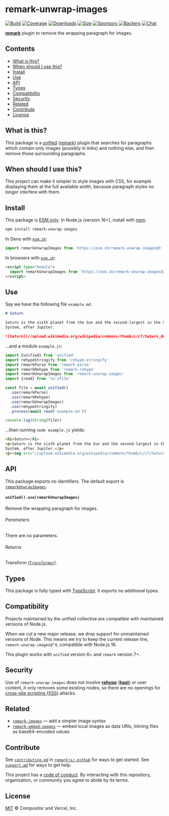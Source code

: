# remark-unwrap-images

[![Build][build-badge]][build]
[![Coverage][coverage-badge]][coverage]
[![Downloads][downloads-badge]][downloads]
[![Size][size-badge]][size]
[![Sponsors][sponsors-badge]][collective]
[![Backers][backers-badge]][collective]
[![Chat][chat-badge]][chat]

**[remark][]** plugin to remove the wrapping paragraph for images.

## Contents

*   [What is this?](#what-is-this)
*   [When should I use this?](#when-should-i-use-this)
*   [Install](#install)
*   [Use](#use)
*   [API](#api)
*   [Types](#types)
*   [Compatibility](#compatibility)
*   [Security](#security)
*   [Related](#related)
*   [Contribute](#contribute)
*   [License](#license)

## What is this?

This package is a [unified][] ([remark][]) plugin that searches for paragraphs
which contain only images (possibly in links) and nothing else, and then remove
those surrounding paragraphs.

## When should I use this?

This project can make it simpler to style images with CSS, for example
displaying them at the full available width, because paragraph styles no longer
interfere with them.

## Install

This package is [ESM only][esm].
In Node.js (version 16+), install with [npm][]:

```sh
npm install remark-unwrap-images
```

In Deno with [`esm.sh`][esmsh]:

```js
import remarkUnwrapImages from 'https://esm.sh/remark-unwrap-images@3'
```

In browsers with [`esm.sh`][esmsh]:

```html
<script type="module">
  import remarkUnwrapImages from 'https://esm.sh/remark-unwrap-images@3?bundle'
</script>
```

## Use

Say we have the following file `example.md`.

```markdown
# Saturn

Saturn is the sixth planet from the Sun and the second-largest in the Solar
System, after Jupiter.

![Saturn](//upload.wikimedia.org/wikipedia/commons/thumb/c/c7/Saturn_during_Equinox.jpg/300px-Saturn_during_Equinox.jpg)
```

…and a module `example.js`:

```js
import {unified} from 'unified'
import rehypeStringify from 'rehype-stringify'
import remarkParse from 'remark-parse'
import remarkRehype from 'remark-rehype'
import remarkUnwrapImages from 'remark-unwrap-images'
import {read} from 'to-vfile'

const file = await unified()
  .use(remarkParse)
  .use(remarkRehype)
  .use(remarkUnwrapImages)
  .use(rehypeStringify)
  .process(await read('example.md'))

console.log(String(file))
```

…then running `node example.js` yields:

```html
<h1>Saturn</h1>
<p>Saturn is the sixth planet from the Sun and the second-largest in the Solar
System, after Jupiter.</p>
<p><img src="//upload.wikimedia.org/wikipedia/commons/thumb/c/c7/Saturn_during_Equinox.jpg/300px-Saturn_during_Equinox.jpg" alt="Saturn"></p>
```

## API

This package exports no identifiers.
The default export is [`remarkUnwrapImages`][api-remark-unwrap-images].

#### `unified().use(remarkUnwrapImages)`

Remove the wrapping paragraph for images.

###### Parameters

There are no parameters.

###### Returns

Transform ([`Transformer`][unified-transformer]).

## Types

This package is fully typed with [TypeScript][].
It exports no additional types.

## Compatibility

Projects maintained by the unified collective are compatible with maintained
versions of Node.js.

When we cut a new major release, we drop support for unmaintained versions of
Node.
This means we try to keep the current release line, `remark-unwrap-images@^4`,
compatible with Node.js 16.

This plugin works with `unified` version 6+ and `remark` version 7+.

## Security

Use of `remark-unwrap-images` does not involve **[rehype][]** (**[hast][]**) or
user content, it only removes some existing nodes, so there are no openings for
[cross-site scripting (XSS)][wiki-xss] attacks.

## Related

*   [`remark-images`](https://github.com/remarkjs/remark-images)
    — add a simpler image syntax
*   [`remark-embed-images`](https://github.com/remarkjs/remark-embed-images)
    — embed local images as data URIs, inlining files as base64-encoded values

## Contribute

See [`contributing.md`][contributing] in [`remarkjs/.github`][health] for ways
to get started.
See [`support.md`][support] for ways to get help.

This project has a [code of conduct][coc].
By interacting with this repository, organization, or community you agree to
abide by its terms.

## License

[MIT][license] © Compositor and Vercel, Inc.

<!-- Definitions -->

[build-badge]: https://github.com/remarkjs/remark-unwrap-images/workflows/main/badge.svg

[build]: https://github.com/remarkjs/remark-unwrap-images/actions

[coverage-badge]: https://img.shields.io/codecov/c/github/remarkjs/remark-unwrap-images.svg

[coverage]: https://codecov.io/github/remarkjs/remark-unwrap-images

[downloads-badge]: https://img.shields.io/npm/dm/remark-unwrap-images.svg

[downloads]: https://www.npmjs.com/package/remark-unwrap-images

[size-badge]: https://img.shields.io/bundlejs/size/remark-unwrap-images

[size]: https://bundlejs.com/?q=remark-unwrap-images

[sponsors-badge]: https://opencollective.com/unified/sponsors/badge.svg

[backers-badge]: https://opencollective.com/unified/backers/badge.svg

[collective]: https://opencollective.com/unified

[chat-badge]: https://img.shields.io/badge/chat-discussions-success.svg

[chat]: https://github.com/remarkjs/remark/discussions

[npm]: https://docs.npmjs.com/cli/install

[esm]: https://gist.github.com/sindresorhus/a39789f98801d908bbc7ff3ecc99d99c

[esmsh]: https://esm.sh

[health]: https://github.com/remarkjs/.github

[contributing]: https://github.com/remarkjs/.github/blob/main/contributing.md

[support]: https://github.com/remarkjs/.github/blob/main/support.md

[coc]: https://github.com/remarkjs/.github/blob/main/code-of-conduct.md

[license]: license

[hast]: https://github.com/syntax-tree/hast

[rehype]: https://github.com/rehypejs/rehype

[remark]: https://github.com/remarkjs/remark

[typescript]: https://www.typescriptlang.org

[unified]: https://github.com/unifiedjs/unified

[unified-transformer]: https://github.com/unifiedjs/unified#transformer

[wiki-xss]: https://en.wikipedia.org/wiki/Cross-site_scripting

[api-remark-unwrap-images]: #unifieduseremarkunwrapimages
